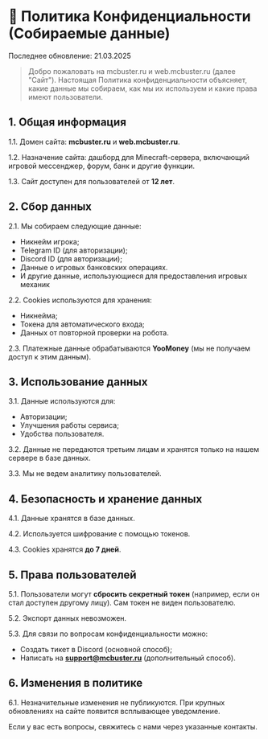 # 🔋 Политика Конфиденциальности (Собираемые данные)

Последнее обновление: 21.03.2025

> Добро пожаловать на mcbuster.ru и web.mcbuster.ru (далее "Сайт"). Настоящая Политика конфиденциальности объясняет, какие данные мы собираем, как мы их используем и какие права имеют пользователи.

## 1. Общая информация

1.1. Домен сайта: **mcbuster.ru** и **web.mcbuster.ru**.&#x20;

1.2. Назначение сайта: дашборд для Minecraft-сервера, включающий игровой мессенджер, форум, банк и другие функции.&#x20;

1.3. Сайт доступен для пользователей от **12 лет**.

## 2. Сбор данных

2.1. Мы собираем следующие данные:

* Никнейм игрока;
* Telegram ID (для авторизации);
* Discord ID (для авторизации);
* Данные о игровых банковских операциях.
* И другие данные, использующиеся для предоставления игровых механик

2.2. Cookies используются для хранения:

* Никнейма;
* Токена для автоматического входа;
* Данных от повторной проверки на робота.

2.3. Платежные данные обрабатываются **YooMoney** (мы не получаем доступ к этим данным).

## 3. Использование данных

3.1. Данные используются для:

* Авторизации;
* Улучшения работы сервиса;
* Удобства пользователя.

3.2. Данные не передаются третьим лицам и хранятся только на нашем сервере в базе данных.

3.3. Мы не ведем аналитику пользователей.

## 4. Безопасность и хранение данных

4.1. Данные хранятся в базе данных.&#x20;

4.2. Используется шифрование с помощью токенов.&#x20;

4.3. Cookies хранятся **до 7 дней**.

## 5. Права пользователей

5.1. Пользователи могут **сбросить секретный токен** (например, если он стал доступен другому лицу). Сам токен не виден пользователю.&#x20;

5.2. Экспорт данных невозможен.&#x20;

5.3. Для связи по вопросам конфиденциальности можно:

* Создать тикет в Discord (основной способ);
* Написать на **support@mcbuster.ru** (дополнительный  способ).

## 6. Изменения в политике

6.1. Незначительные изменения не публикуются. При крупных обновлениях на сайте появится всплывающее уведомление.

Если у вас есть вопросы, свяжитесь с нами через указанные контакты.
